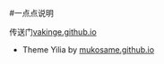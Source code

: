 #一点点说明

传送门[vakinge.github.io](http://vakinge.github.io)
* Theme Yilia by [mukosame.github.io](http://mukosame.github.io)


